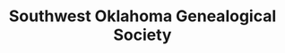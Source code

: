 ---
layout: repo
title: "Southwest Oklahoma Genealogical Society"
id: 24908
permalink: repos/24908/
---
